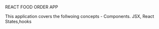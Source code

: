 REACT FOOD ORDER APP

This application covers the follwoing concepts -
Components. JSX, React States,hooks
